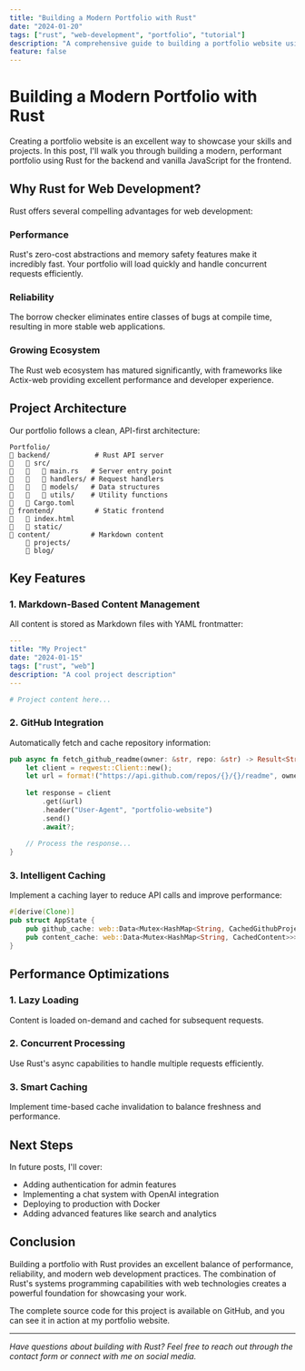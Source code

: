 ```yaml
---
title: "Building a Modern Portfolio with Rust"
date: "2024-01-20"
tags: ["rust", "web-development", "portfolio", "tutorial"]
description: "A comprehensive guide to building a portfolio website using Rust and modern web technologies"
feature: false
---
```


# Building a Modern Portfolio with Rust

Creating a portfolio website is an excellent way to showcase your skills and projects. In this post, I'll walk you through building a modern, performant portfolio using Rust for the backend and vanilla JavaScript for the frontend.

## Why Rust for Web Development?

Rust offers several compelling advantages for web development:

### Performance
Rust's zero-cost abstractions and memory safety features make it incredibly fast. Your portfolio will load quickly and handle concurrent requests efficiently.

### Reliability
The borrow checker eliminates entire classes of bugs at compile time, resulting in more stable web applications.

### Growing Ecosystem
The Rust web ecosystem has matured significantly, with frameworks like Actix-web providing excellent performance and developer experience.

## Project Architecture

Our portfolio follows a clean, API-first architecture:

```
Portfolio/
   backend/           # Rust API server
      src/
         main.rs   # Server entry point
         handlers/ # Request handlers
         models/   # Data structures
         utils/    # Utility functions
      Cargo.toml
   frontend/          # Static frontend
      index.html
      static/
   content/          # Markdown content
       projects/
       blog/
```

## Key Features

### 1. Markdown-Based Content Management
All content is stored as Markdown files with YAML frontmatter:

```yaml
---
title: "My Project"
date: "2024-01-15"
tags: ["rust", "web"]
description: "A cool project description"
---

# Project content here...
```

### 2. GitHub Integration
Automatically fetch and cache repository information:

```rust
pub async fn fetch_github_readme(owner: &str, repo: &str) -> Result<String> {
    let client = reqwest::Client::new();
    let url = format!("https://api.github.com/repos/{}/{}/readme", owner, repo);
    
    let response = client
        .get(&url)
        .header("User-Agent", "portfolio-website")
        .send()
        .await?;
    
    // Process the response...
}
```

### 3. Intelligent Caching
Implement a caching layer to reduce API calls and improve performance:

```rust
#[derive(Clone)]
pub struct AppState {
    pub github_cache: web::Data<Mutex<HashMap<String, CachedGithubProject>>>,
    pub content_cache: web::Data<Mutex<HashMap<String, CachedContent>>>,
}
```

## Performance Optimizations

### 1. Lazy Loading
Content is loaded on-demand and cached for subsequent requests.

### 2. Concurrent Processing
Use Rust's async capabilities to handle multiple requests efficiently.

### 3. Smart Caching
Implement time-based cache invalidation to balance freshness and performance.

## Next Steps

In future posts, I'll cover:

- Adding authentication for admin features
- Implementing a chat system with OpenAI integration
- Deploying to production with Docker
- Adding advanced features like search and analytics

## Conclusion

Building a portfolio with Rust provides an excellent balance of performance, reliability, and modern web development practices. The combination of Rust's systems programming capabilities with web technologies creates a powerful foundation for showcasing your work.

The complete source code for this project is available on GitHub, and you can see it in action at my portfolio website.

---

*Have questions about building with Rust? Feel free to reach out through the contact form or connect with me on social media.*